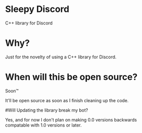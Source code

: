 # Sleepy Discord
C++ library for Discord

# Why?
Just for the novelty of using a C++ library for Discord.

# When will this be open source?
Soon™

It'll be open source as soon as I finish cleaning up the code.

#Will Updating the library break my bot?

Yes, and for now I don't plan on making 0.0 versions backwards compatable with 1.0 versions or later.
